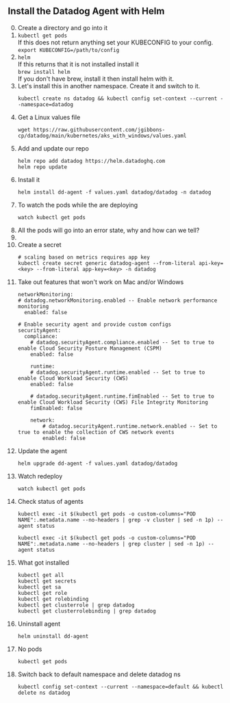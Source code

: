Install the Datadog Agent with Helm
--

0. Create a directory and go into it
1. ```kubectl get pods```  
   If this does not return anything set your KUBECONFIG to your config.  
   ```export KUBECONFIG=/path/to/config```  
2. ```helm```  
   If this returns that it is not installed install it  
   ```brew install helm```  
   If you don't have brew, install it then install helm with it.  
3. Let's install this in another namespace. Create it and switch to it.
   ```  
   kubectl create ns datadog && kubectl config set-context --current --namespace=datadog
   ```  
4. Get a Linux values file  
   ```  
   wget https://raw.githubusercontent.com/jgibbons-cp/datadog/main/kubernetes/aks_with_windows/values.yaml
   ```  
5. Add and update our repo  
   ```  
   helm repo add datadog https://helm.datadoghq.com  
   helm repo update  
   ```  
6. Install it  
   ```
   helm install dd-agent -f values.yaml datadog/datadog -n datadog
   ```
7. To watch the pods while the are deploying  
   ```  
   watch kubectl get pods  
   ```  
8. All the pods will go into an error state, why and how can we tell?
9. 
10. Create a secret  
    ```
    # scaling based on metrics requires app key
    kubectl create secret generic datadog-agent --from-literal api-key=<key> --from-literal app-key=<key> -n datadog
    ```  
11. Take out features that won't work on Mac and/or Windows  
    ```
    networkMonitoring:
    # datadog.networkMonitoring.enabled -- Enable network performance monitoring
      enabled: false

    # Enable security agent and provide custom configs
    securityAgent:
      compliance:
        # datadog.securityAgent.compliance.enabled -- Set to true to enable Cloud Security Posture Management (CSPM)
        enabled: false

        runtime:
        # datadog.securityAgent.runtime.enabled -- Set to true to enable Cloud Workload Security (CWS)
        enabled: false

        # datadog.securityAgent.runtime.fimEnabled -- Set to true to enable Cloud Workload Security (CWS) File Integrity Monitoring
        fimEnabled: false

        network:
            # datadog.securityAgent.runtime.network.enabled -- Set to true to enable the collection of CWS network events
            enabled: false
    ```  
12. Update the agent  
    ```  
    helm upgrade dd-agent -f values.yaml datadog/datadog  
    ```  
13. Watch redeploy  
    ```  
    watch kubectl get pods  
    ```  
14. Check status of agents  
    ```  
    kubectl exec -it $(kubectl get pods -o custom-columns="POD NAME":.metadata.name --no-headers | grep -v cluster | sed -n 1p) -- agent status  
  
    kubectl exec -it $(kubectl get pods -o custom-columns="POD NAME":.metadata.name --no-headers | grep cluster | sed -n 1p) -- agent status  
    ```  
15. What got installed  
    ```  
    kubectl get all  
    kubectl get secrets  
    kubectl get sa  
    kubectl get role  
    kubectl get rolebinding  
    kubectl get clusterrole | grep datadog  
    kubectl get clusterrolebinding | grep datadog  
    ```  
16. Uninstall agent  
    ```  
    helm uninstall dd-agent  
    ```  
17. No pods  
    ```  
    kubectl get pods  
    ```  
18. Switch back to default namespace and delete datadog ns
    ```  
    kubectl config set-context --current --namespace=default && kubectl delete ns datadog
    ```  
